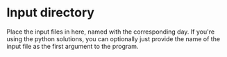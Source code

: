# Input directory

Place the input files in here, named with the corresponding day. If you're using the python solutions, you can optionally just provide the name of the input file as the first argument to the program.